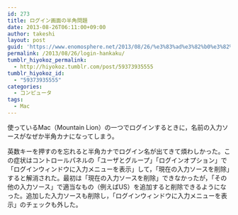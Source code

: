 ```yaml
---
id: 273
title: ログイン画面の半角問題
date: 2013-08-26T06:11:00+09:00
author: takeshi
layout: post
guid: 'https://www.enomosphere.net/2013/08/26/%e3%83%ad%e3%82%b0%e3%82%a4%e3%83%b3%e7%94%bb%e9%9d%a2%e3%81%ae%e5%8d%8a%e8%a7%92%e5%95%8f%e9%a1%8c/'
permalink: /2013/08/26/login-hankaku/
tumblr_hiyokoz_permalink:
  - http://hiyokoz.tumblr.com/post/59373935555
tumblr_hiyokoz_id:
  - "59373935555"
categories:
  - コンピュータ
tags:
  - Mac
---
```

使っているMac（Mountain Lion）の一つでログインするときに，名前の入力ソースがなぜか半角カナになってしまう。
<!--more-->

英数キーを押すのを忘れると半角カナでログイン名が出てきて煩わしかった。この症状はコントロールパネルの「ユーザとグループ」「ログインオプション」で「ログインウィンドウに入力メニューを表示」して，「現在の入力ソースを削除」すると解消された。最初は「現在の入力ソースを削除」できなかったが，「その他の入力ソース」で適当なもの（例えばUS）を追加すると削除できるようになった。追加した入力ソースも削除し，「ログインウィンドウに入力メニューを表示」のチェックも外した。